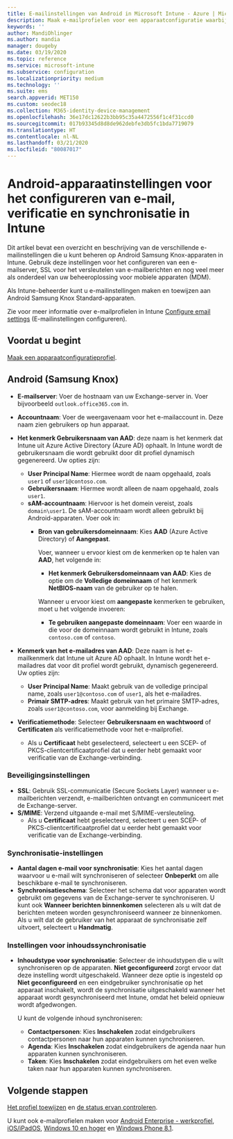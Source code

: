 ```yaml
---
title: E-mailinstellingen van Android in Microsoft Intune - Azure | Microsoft Docs
description: Maak e-mailprofielen voor een apparaatconfiguratie waarbij gebruik wordt gemaakt van Exchange-servers en kenmerken worden opgehaald uit Azure Active Directory. U kunt via Microsoft Intune SSL of SMIME inschakelen, gebruikers verifiëren met certificaten of gebruikersnaam/wachtwoord, en e-mail en planningen synchroniseren op Android Samsung Knox-apparaten.
keywords: ''
author: MandiOhlinger
ms.author: mandia
manager: dougeby
ms.date: 03/19/2020
ms.topic: reference
ms.service: microsoft-intune
ms.subservice: configuration
ms.localizationpriority: medium
ms.technology: ''
ms.suite: ems
search.appverid: MET150
ms.custom: seodec18
ms.collection: M365-identity-device-management
ms.openlocfilehash: 36e17dc12622b3bb95c35a4472556f1c4f31ccd0
ms.sourcegitcommit: 017b93345d8d8de962debfe3db5fc1bda7719079
ms.translationtype: HT
ms.contentlocale: nl-NL
ms.lasthandoff: 03/21/2020
ms.locfileid: "80087017"
---
```

# <a name="android-device-settings-to-configure-email-authentication-and-synchronization-in-intune"></a>Android-apparaatinstellingen voor het configureren van e-mail, verificatie en synchronisatie in Intune

Dit artikel bevat een overzicht en beschrijving van de verschillende e-mailinstellingen die u kunt beheren op Android Samsung Knox-apparaten in Intune. Gebruik deze instellingen voor het configureren van een e-mailserver, SSL voor het versleutelen van e-mailberichten en nog veel meer als onderdeel van uw beheeroplossing voor mobiele apparaten (MDM).

Als Intune-beheerder kunt u e-mailinstellingen maken en toewijzen aan Android Samsung Knox Standard-apparaten.

Zie voor meer informatie over e-mailprofielen in Intune [Configure email settings](email-settings-configure.md) (E-mailinstellingen configureren).

## <a name="before-you-begin"></a>Voordat u begint

[Maak een apparaatconfiguratieprofiel](email-settings-configure.md).

## <a name="android-samsung-knox"></a>Android (Samsung Knox)

- **E-mailserver**: Voer de hostnaam van uw Exchange-server in. Voer bijvoorbeeld `outlook.office365.com` in.
- **Accountnaam**: Voer de weergavenaam voor het e-mailaccount in. Deze naam zien gebruikers op hun apparaat.
- **Het kenmerk Gebruikersnaam van AAD**: deze naam is het kenmerk dat Intune uit Azure Active Directory (Azure AD) ophaalt. In Intune wordt de gebruikersnaam die wordt gebruikt door dit profiel dynamisch gegenereerd. Uw opties zijn:
  - **User Principal Name**: Hiermee wordt de naam opgehaald, zoals `user1` of `user1@contoso.com`.
  - **Gebruikersnaam**: Hiermee wordt alleen de naam opgehaald, zoals `user1`.
  - **sAM-accountnaam**: Hiervoor is het domein vereist, zoals `domain\user1`. De sAM-accountnaam wordt alleen gebruikt bij Android-apparaten. Voer ook in:  
    - **Bron van gebruikersdomeinnaam**: Kies **AAD** (Azure Active Directory) of **Aangepast**.

      Voer, wanneer u ervoor kiest om de kenmerken op te halen van **AAD**, het volgende in:
      - **Het kenmerk Gebruikersdomeinnaam van AAD**: Kies de optie om de **Volledige domeinnaam** of het kenmerk **NetBIOS-naam** van de gebruiker op te halen.

      Wanneer u ervoor kiest om **aangepaste** kenmerken te gebruiken, moet u het volgende invoeren:
      - **Te gebruiken aangepaste domeinnaam**: Voer een waarde in die voor de domeinnaam wordt gebruikt in Intune, zoals `contoso.com` of `contoso`.

- **Kenmerk van het e-mailadres van AAD**: Deze naam is het e-mailkenmerk dat Intune uit Azure AD ophaalt. In Intune wordt het e-mailadres dat voor dit profiel wordt gebruikt, dynamisch gegenereerd. Uw opties zijn:
  - **User Principal Name**: Maakt gebruik van de volledige principal name, zoals `user1@contoso.com` of `user1`, als het e-mailadres.
  - **Primair SMTP-adres**: Maakt gebruik van het primaire SMTP-adres, zoals `user1@contoso.com`, voor aanmelding bij Exchange.

- **Verificatiemethode**: Selecteer **Gebruikersnaam en wachtwoord** of **Certificaten** als verificatiemethode voor het e-mailprofiel.
  - Als u **Certificaat** hebt geselecteerd, selecteert u een SCEP- of PKCS-clientcertificaatprofiel dat u eerder hebt gemaakt voor verificatie van de Exchange-verbinding.

### <a name="security-settings"></a>Beveiligingsinstellingen

- **SSL**: Gebruik SSL-communicatie (Secure Sockets Layer) wanneer u e-mailberichten verzendt, e-mailberichten ontvangt en communiceert met de Exchange-server.
- **S/MIME**: Verzend uitgaande e-mail met S/MIME-versleuteling.
  - Als u **Certificaat** hebt geselecteerd, selecteert u een SCEP- of PKCS-clientcertificaatprofiel dat u eerder hebt gemaakt voor verificatie van de Exchange-verbinding.

### <a name="synchronization-settings"></a>Synchronisatie-instellingen

- **Aantal dagen e-mail voor synchronisatie**: Kies het aantal dagen waarvoor u e-mail wilt synchroniseren of selecteer **Onbeperkt** om alle beschikbare e-mail te synchroniseren.
- **Synchronisatieschema**: Selecteer het schema dat voor apparaten wordt gebruikt om gegevens van de Exchange-server te synchroniseren. U kunt ook **Wanneer berichten binnenkomen** selecteren als u wilt dat de berichten meteen worden gesynchroniseerd wanneer ze binnenkomen. Als u wilt dat de gebruiker van het apparaat de synchronisatie zelf uitvoert, selecteert u **Handmatig**.

### <a name="content-sync-settings"></a>Instellingen voor inhoudssynchronisatie

- **Inhoudstype voor synchronisatie**: Selecteer de inhoudstypen die u wilt synchroniseren op de apparaten. **Niet geconfigureerd** zorgt ervoor dat deze instelling wordt uitgeschakeld. Wanneer deze optie is ingesteld op **Niet geconfigureerd** en een eindgebruiker synchronisatie op het apparaat inschakelt, wordt de synchronisatie uitgeschakeld wanneer het apparaat wordt gesynchroniseerd met Intune, omdat het beleid opnieuw wordt afgedwongen. 

  U kunt de volgende inhoud synchroniseren:  
  - **Contactpersonen**: Kies **Inschakelen** zodat eindgebruikers contactpersonen naar hun apparaten kunnen synchroniseren.
  - **Agenda**: Kies **Inschakelen** zodat eindgebruikers de agenda naar hun apparaten kunnen synchroniseren.
  - **Taken**: Kies **Inschakelen** zodat eindgebruikers om het even welke taken naar hun apparaten kunnen synchroniseren.

## <a name="next-steps"></a>Volgende stappen

[Het profiel toewijzen](device-profile-assign.md) en [de status ervan controleren](device-profile-monitor.md).

U kunt ook e-mailprofielen maken voor [Android Enterprise - werkprofiel](email-settings-android-enterprise.md), [iOS/iPadOS](email-settings-ios.md), [Windows 10 en hoger](email-settings-windows-10.md) en [Windows Phone 8.1](email-settings-windows-phone-8-1.md).
